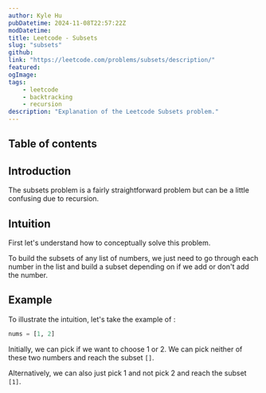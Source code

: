 ```yaml
---
author: Kyle Hu
pubDatetime: 2024-11-08T22:57:22Z
modDatetime:
title: Leetcode - Subsets
slug: "subsets"
github:
link: "https://leetcode.com/problems/subsets/description/"
featured:
ogImage:
tags:
    - leetcode
    - backtracking
    - recursion
description: "Explanation of the Leetcode Subsets problem."
---
```


## Table of contents

## Introduction

The subsets problem is a fairly straightforward problem but can be a little confusing due to recursion.

## Intuition

First let's understand how to conceptually solve this problem.

To build the subsets of any list of numbers, we just need to go through each number in the list and build a subset depending on if we add or don't add the number.

## Example

To illustrate the intuition, let's take the example of :

```python
nums = [1, 2]
```

Initially, we can pick if we want to choose 1 or 2. We can pick neither of these two numbers and reach the subset `[]`.

Alternatively, we can also just pick 1 and not pick 2 and reach the subset `[1]`.
